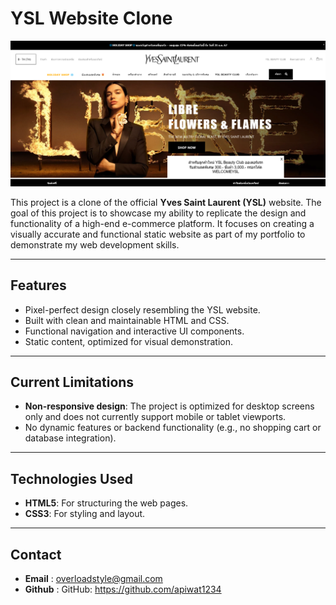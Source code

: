 # YSL Website Clone
  ![image alt](https://github.com/apiwat1234/apiwat1234.github.io/blob/95cdddcfd14ea72f98641afee9951b133a7c646f/ysl.png)

This project is a clone of the official **Yves Saint Laurent (YSL)** website. The goal of this project is to showcase my ability to replicate the design and functionality of
a high-end e-commerce platform. It focuses on creating
a visually accurate and functional static website as part of my portfolio to demonstrate my web development skills.

---

## **Features**
- Pixel-perfect design closely resembling the YSL website.
- Built with clean and maintainable HTML and CSS.
- Functional navigation and interactive UI components.
- Static content, optimized for visual demonstration.

---

## **Current Limitations**
- **Non-responsive design**: The project is optimized for desktop screens only and does not currently support mobile or tablet viewports.
- No dynamic features or backend functionality (e.g., no shopping cart or database integration).

---

## **Technologies Used**
- **HTML5**: For structuring the web pages.
- **CSS3**: For styling and layout.
---
## **Contact**
- **Email** : overloadstyle@gmail.com
- **Github** : GitHub: https://github.com/apiwat1234
